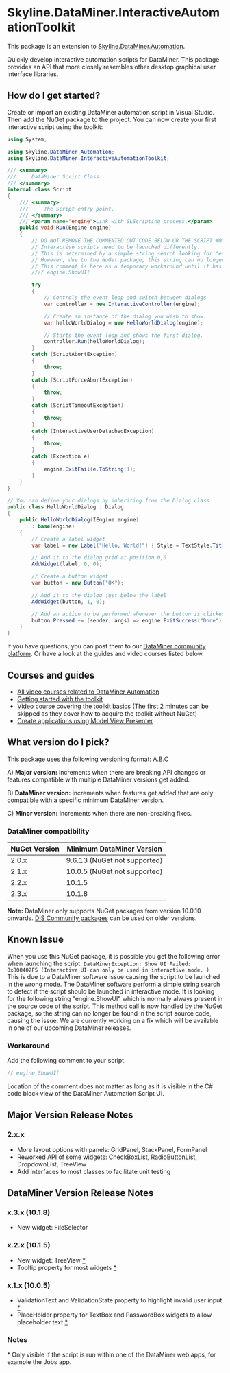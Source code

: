 # Skyline.DataMiner.InteractiveAutomationToolkit

This package is an extension to
[Skyline.DataMiner.Automation](https://docs.dataminer.services/develop/api/types/Skyline.DataMiner.Automation.html).

Quickly develop interactive automation scripts for DataMiner.
This package provides an API that more closely resembles other desktop graphical user interface libraries.

## How do I get started?

Create or import an existing DataMiner automation script in Visual Studio.
Then add the NuGet package to the project.
You can now create your first interactive script using the toolkit:

```csharp
using System;

using Skyline.DataMiner.Automation;
using Skyline.DataMiner.InteractiveAutomationToolkit;

/// <summary>
///     DataMiner Script Class.
/// </summary>
internal class Script
{
	/// <summary>
	///     The Script entry point.
	/// </summary>
	/// <param name="engine">Link with SLScripting process.</param>
	public void Run(Engine engine)
	{
		// DO NOT REMOVE THE COMMENTED OUT CODE BELOW OR THE SCRIPT WONT RUN!
		// Interactive scripts need to be launched differently.
		// This is determined by a simple string search looking for "engine.ShowUI" in the source code.
		// However, due to the NuGet package, this string can no longer be detected.
		// This comment is here as a temporary workaround until it has been fixed.
		//// engine.ShowUI(

		try
		{
			// Controls the event loop and switch between dialogs
			var controller = new InteractiveController(engine);

			// Create an instance of the dialog you wish to show.
			var helloWorldDialog = new HelloWorldDialog(engine);

			// Starts the event loop and shows the first dialog.
			controller.Run(helloWorldDialog);
		}
		catch (ScriptAbortException)
		{
			throw;
		}
		catch (ScriptForceAbortException)
		{
			throw;
		}
		catch (ScriptTimeoutException)
		{
			throw;
		}
		catch (InteractiveUserDetachedException)
		{
			throw;
		}
		catch (Exception e)
		{
			engine.ExitFail(e.ToString());
		}
	}
}

// You can define your dialogs by inheriting from the Dialog class
public class HelloWorldDialog : Dialog
{
	public HelloWorldDialog(IEngine engine)
		: base(engine)
	{
		// Create a label widget
		var label = new Label("Hello, World!") { Style = TextStyle.Title };

		// Add it to the dialog grid at position 0,0
		AddWidget(label, 0, 0);

		// Create a button widget
		var button = new Button("OK");

		// Add it to the dialog just below the label
		AddWidget(button, 1, 0);

		// Add an action to be performed whenever the button is clicked
		button.Pressed += (sender, args) => engine.ExitSuccess("Done");
	}
}
```

If you have questions, you can post them to
our [DataMiner community platform](https://community.dataminer.services/questions/).
Or have a look at the guides and video courses listed below.

## Courses and guides

- [All video courses related to DataMiner Automation](https://community.dataminer.services/courses/dataminer-automation/)
- [Getting started with the toolkit](https://community.dataminer.services/documentation/getting-started-with-the-ias-toolkit/)
- [Video course covering the toolkit basics](https://community.dataminer.services/courses/dataminer-automation/lessons/interaction-automation-toolkit/)
  (The first 2 minutes can be skipped as they cover how to acquire the toolkit without NuGet)
- [Create applications using Model View Presenter](https://community.dataminer.services/courses/dataminer-automation/lessons/model-view-presenter/)

## What version do I pick?

This package uses the following versioning format: A.B.C

A) **Major version:** increments when there are breaking API changes or features compatible with multiple DataMiner
versions get added.

B) **DataMiner version:** increments when features get added that are only compatible with a specific minimum DataMiner
version.

C) **Minor version:** increments when there are non-breaking fixes.

### DataMiner compatibility

| NuGet Version | Minimum DataMiner Version    |
|---------------|------------------------------|
| 2.0.x         | 9.6.13 (NuGet not supported) |
| 2.1.x         | 10.0.5 (NuGet not supported) |
| 2.2.x         | 10.1.5                       |
| 2.3.x         | 10.1.8                       |

**Note:** DataMiner only supports NuGet packages from version 10.0.10 onwards.
[DIS Community packages](https://community.dataminer.services/documentation/interactive-automation-script-toolkit/)
can be used on older versions.

## Known Issue

When you use this NuGet package, it is possible you get the following error when launching the script:
`DataMinerException: Show UI Failed: 0x800402F5 (Interactive UI can only be used in interactive mode. )`
This is due to a DataMiner software issue causing the script to be launched in the wrong mode.
The DataMiner software perform a simple string search to detect if the script should be launched in interactive mode.
It is looking for the following string "engine.ShowUI" which is normally always present in the source code of the
script.
This method call is now handled by the NuGet package, so the string can no longer be found in the script source code,
causing the issue.
We are currently working on a fix which will be available in one of our upcoming DataMiner releases.

### Workaround

Add the following comment to your script.

```csharp
// engine.ShowUI(
```

Location of the comment does not matter as long as it is visible in the C# code block view of the DataMiner Automation
Script UI.

## Major Version Release Notes

### 2.x.x

* More layout options with panels: GridPanel, StackPanel, FormPanel
* Reworked API of some widgets: CheckBoxList, RadioButtonList, DropdownList, TreeView
* Add interfaces to most classes to facilitate unit testing

## DataMiner Version Release Notes

### x.3.x (10.1.8)

* New widget: FileSelector

### x.2.x (10.1.5)

* New widget: TreeView [&ast;](#notes)
* Tooltip property for most widgets [&ast;](#notes)

### x.1.x (10.0.5)

* ValidationText and ValidationState property to highlight invalid user input [&ast;](#notes)
* PlaceHolder property for TextBox and PasswordBox widgets to allow placeholder text [&ast;](#notes)

### Notes

&ast; Only visible if the script is run within one of the DataMiner web apps, for example the Jobs app.